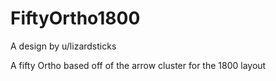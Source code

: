# FiftyOrtho1800
A design by u/lizardsticks

A fifty Ortho based off of the arrow cluster for the 1800 layout
